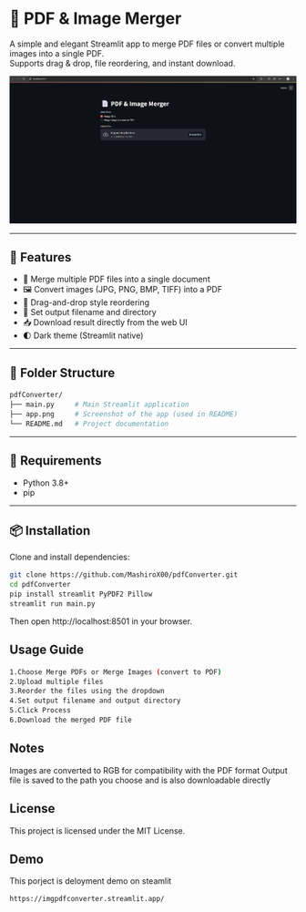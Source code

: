 # 📄 PDF & Image Merger

A simple and elegant Streamlit app to merge PDF files or convert multiple images into a single PDF.  
Supports drag & drop, file reordering, and instant download.

![App Screenshot](./app.png)

---

## 🚀 Features

- 📑 Merge multiple PDF files into a single document
- 🖼️ Convert images (JPG, PNG, BMP, TIFF) into a PDF
- 🔀 Drag-and-drop style reordering
- 💾 Set output filename and directory
- 📥 Download result directly from the web UI
- 🌓 Dark theme (Streamlit native)

---

## 📁 Folder Structure
```bash
pdfConverter/
├── main.py     # Main Streamlit application
├── app.png     # Screenshot of the app (used in README)
└── README.md   # Project documentation
```
---

## 🧰 Requirements

- Python 3.8+
- pip

---

## 📦 Installation

Clone and install dependencies:

```bash
git clone https://github.com/MashiroX00/pdfConverter.git
cd pdfConverter
pip install streamlit PyPDF2 Pillow
streamlit run main.py
```
Then open http://localhost:8501 in your browser.

## Usage Guide
```bash
1.Choose Merge PDFs or Merge Images (convert to PDF)
2.Upload multiple files
3.Reorder the files using the dropdown
4.Set output filename and output directory
5.Click Process
6.Download the merged PDF file
```
## Notes
Images are converted to RGB for compatibility with the PDF format
Output file is saved to the path you choose and is also downloadable directly

## License
This project is licensed under the MIT License.

## Demo
This porject is deloyment demo on steamlit
```https
https://imgpdfconverter.streamlit.app/
```